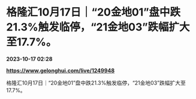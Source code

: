 # 格隆汇10月17日｜“20金地01”盘中跌21.3%触发临停，“21金地03”跌幅扩大至17.7%。

**2023-10-17 02:28**

**https://www.gelonghui.com/live/1249948**

格隆汇10月17日｜“20金地01”盘中跌21.3%触发临停，“21金地03”跌幅扩大至17.7%。